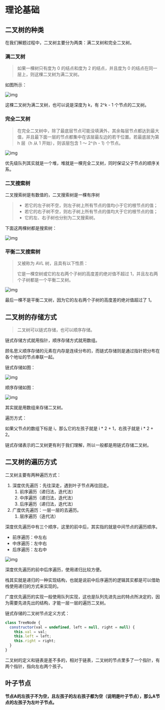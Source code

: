 # 理论基础

## 二叉树的种类

在我们解题过程中，二叉树主要分为两类：满二叉树和完全二叉树。

### 满二叉树

>   如果一棵树只有度为 0 的结点和度为 2 的结点，并且度为 0 的结点在同一层上，则这棵二叉树为满二叉树。

如图所示：

![img](https://qiniucloud.qishilong.space/images/20200806185805576.png)

这棵二叉树为满二叉树，也可以说是深度为 k，有 2^k - 1 个节点的二叉树。

### 完全二叉树

>   在完全二叉树中，除了最底层节点可能没填满外，其余每层节点都达到最大值，并且最下面一层的节点都集中在该层最左边的若干位置。若最底层为第 h 层（h 从 1 开始），则该层包含 1 ～ 2^(h - 1) 个节点。

![img](https://qiniucloud.qishilong.space/images/20200920221638903.png)

优先级队列其实就是一个堆，堆就是一棵完全二叉树，同时保证父子节点的顺序关系。

### 二叉搜索树

二叉搜索树是有数值的，二叉搜索树是一棵有序树

>   -   若它的左子树不空，则左子树上所有节点的值均小于它的根节点的值；
>   -   若它的右子树不空，则右子树上所有节点的值均大于它的根节点的值；
>   -   它的左、右子树也分别为二叉搜索树。

下面这两棵树都是搜索树：

![img](https://qiniucloud.qishilong.space/images/20200806190304693.png)

### 平衡二叉搜索树

>   又被称为 AVL 树，且具有以下性质：
>
>   它是一棵空树或它的左右两个子树的高度差的绝对值不超过 1，并且左右两个子树都是一个平衡二叉树。

![img](https://qiniucloud.qishilong.space/images/20200806190511967.png)

最后一棵不是平衡二叉树，因为它的左右两个子树的高度差的绝对值超过了 1。

## 二叉树的存储方式

>   二叉树可以链式存储，也可以顺序存储。

链式存储方式就用指针，顺序存储方式就用数组。

顾名思义顺序存储的元素在内存是连续分布的，而链式存储则是通过指针把分布在各个地址的节点串联一起。

链式存储如图：

![img](https://qiniucloud.qishilong.space/images/2020092019554618.png)

顺序存储如图：

![img](https://qiniucloud.qishilong.space/images/20200920200429452.png)

其实就是用数组来存储二叉树。

遍历方式：

如果父节点的数组下标是 i，那么它的左孩子就是 i * 2 + 1，右孩子就是 i * 2 + 2。

链式存储表示的二叉树更有利于我们理解，所以一般都是用链式存储二叉树。

## 二叉树的遍历方式

二叉树主要有两种遍历方式：

1.   深度优先遍历：先往深走，遇到叶子节点再往回走。
     1.   前序遍历（递归法，迭代法）
     2.   中序遍历（递归法，迭代法）
     3.   后序遍历（递归法，迭代法）
2.   广度优先遍历：一层一层的去遍历。
     1.   层序遍历（迭代法）

深度优先遍历中有三个顺序，这里的前中后，其实指的就是中间节点的遍历顺序。

-   前序遍历：中左右
-   中序遍历：左中右
-   后序遍历：左右中

![img](https://qiniucloud.qishilong.space/images/20200806191109896.png)

深度优先遍历的前中后序遍历，使用递归比较方便。

栈其实就是递归的一种实现结构，也就是说前中后序遍历的逻辑其实都是可以借助栈使用递归的方式来实现的。

广度优先遍历的实现一般使用队列实现，这也是队列先进先出的特点所决定的，因为需要先进先出的结构，才能一层一层的遍历二叉树。

链式存储的二叉树节点定义方式：

```js
class TreeNode {
  constructor(val = undefined, left = null, right = null) {
    this.val = val;
    this.left = left;
    this.right = right;
  }
}
```

二叉树的定义和链表是差不多的，相对于链表，二叉树的节点里多了一个指针，有两个指针，指向左右两个孩子。

## 叶子节点

**节点A的左孩子不为空，且左孩子的左右孩子都为空（说明是叶子节点），那么A节点的左孩子为左叶子节点。**